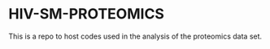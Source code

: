 # HIV-SM-PROTEOMICS

This is a repo to host codes used in the analysis of the proteomics data set.


